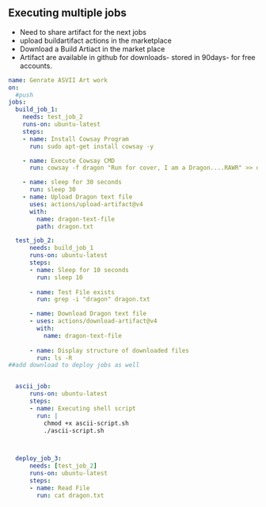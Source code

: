 ## Executing multiple jobs
- Need to share artifact for the next jobs
- upload buildartifact actions in the marketplace
- Download a Build Artiact in the market place
- Artifact are available in github for downloads- stored in 90days- for free accounts.

```yaml
name: Genrate ASVII Art work
on:
  #push
jobs:
  build_job_1:
    needs: test_job_2
    runs-on: ubuntu-latest
    steps:
    - name: Install Cowsay Program
      run: sudo apt-get install cowsay -y

    - name: Execute Cowsay CMD
      run: cowsay -f dragon "Run for cover, I am a Dragon....RAWR" >> dragon.txt

    - name: sleep for 30 seconds
      run: sleep 30
    - name: Upload Dragon text file
      uses: actions/upload-artifact@v4
      with:
        name: dragon-text-file
        path: dragon.txt

  test_job_2:
      needs: build_job_1
      runs-on: ubuntu-latest
      steps:
      - name: Sleep for 10 seconds
        run: sleep 10
        
      - name: Test File exists
        run: grep -i "dragon" dragon.txt

      - name: Download Dragon text file
      - uses: actions/download-artifact@v4
        with:
          name: dragon-text-file
         
      - name: Display structure of downloaded files
        run: ls -R
##add download to deploy jobs as well 


  ascii_job:
      runs-on: ubuntu-latest
      steps:
      - name: Executing shell script
        run: |
          chmod +x ascii-script.sh
          ./ascii-script.sh 



  deploy_job_3:
      needs: [test_job_2]
      runs-on: ubuntu-latest
      steps:
      - name: Read File
        run: cat dragon.txt



```
